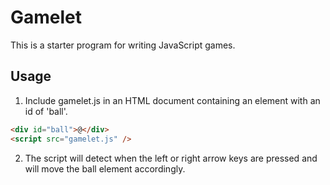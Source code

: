 # Gamelet

This is a starter program for writing JavaScript games.

## Usage

1. Include gamelet.js in an HTML document containing an
   element with an id of 'ball'.

```html
<div id="ball">@</div>
<script src="gamelet.js" />
```

2. The script will detect when the left or right arrow
   keys are pressed and will move the ball element
   accordingly.
